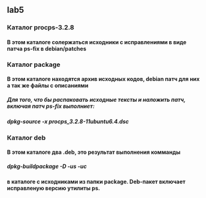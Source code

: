 ## lab5

### Каталог procps-3.2.8
#### В этом каталоге солержаться исходники с исправлениями в виде патча ps-fix в debian/patches

### Каталог package
#### В этом каталоге находятся архив исходных кодов, debian патч для них а так же файлы с описаниями
##### Для того, что бы распаковать исходные тексты и наложить патч, включая патч ps-fix выполниет:
##### dpkg-source -x procps_3.2.8-11ubuntu6.4.dsc

### Каталог deb
#### В этом каталоге два .deb, это результат выполнения комманды 
##### dpkg-buildpackage -D -us -uc
#### в каталоге с исходниками из папки package. Deb-пакет включает исправленую версию утилиты ps.
